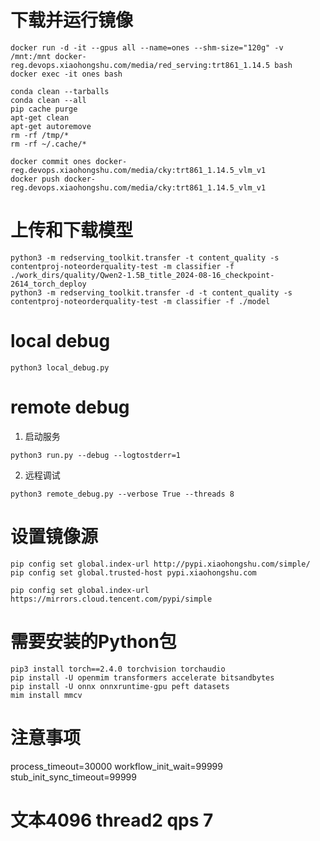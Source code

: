 # 下载并运行镜像
```
docker run -d -it --gpus all --name=ones --shm-size="120g" -v /mnt:/mnt docker-reg.devops.xiaohongshu.com/media/red_serving:trt861_1.14.5 bash
docker exec -it ones bash

conda clean --tarballs
conda clean --all
pip cache purge
apt-get clean
apt-get autoremove
rm -rf /tmp/*
rm -rf ~/.cache/*

docker commit ones docker-reg.devops.xiaohongshu.com/media/cky:trt861_1.14.5_vlm_v1
docker push docker-reg.devops.xiaohongshu.com/media/cky:trt861_1.14.5_vlm_v1
```

# 上传和下载模型
```
python3 -m redserving_toolkit.transfer -t content_quality -s contentproj-noteorderquality-test -m classifier -f ./work_dirs/quality/Qwen2-1.5B_title_2024-08-16_checkpoint-2614_torch_deploy
python3 -m redserving_toolkit.transfer -d -t content_quality -s contentproj-noteorderquality-test -m classifier -f ./model
```

# local debug
```shell
python3 local_debug.py
```

# remote debug
1. 启动服务

```shell
python3 run.py --debug --logtostderr=1
```

2. 远程调试

```shell
python3 remote_debug.py --verbose True --threads 8
```



# 设置镜像源
```
pip config set global.index-url http://pypi.xiaohongshu.com/simple/
pip config set global.trusted-host pypi.xiaohongshu.com

pip config set global.index-url https://mirrors.cloud.tencent.com/pypi/simple
```
# 需要安装的Python包
```shell
pip3 install torch==2.4.0 torchvision torchaudio
pip install -U openmim transformers accelerate bitsandbytes 
pip install -U onnx onnxruntime-gpu peft datasets
mim install mmcv
```

# 注意事项

process_timeout=30000
workflow_init_wait=99999
stub_init_sync_timeout=99999

# 文本4096 thread2 qps 7